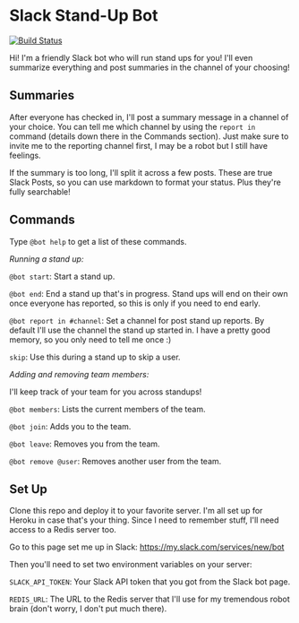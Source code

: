 # Slack Stand-Up Bot
[![Build Status](https://travis-ci.org/colestrode/slack-standup-bot.svg?branch=master)](https://travis-ci.org/colestrode/slack-standup-bot)

Hi! I'm a friendly Slack bot who will run stand ups for you! I'll even summarize everything and post summaries in the channel of your choosing!

## Summaries

After everyone has checked in, I'll post a summary message in a channel of your choice. You can tell me which channel by 
using the `report in` command (details down there in the Commands section). 
Just make sure to invite me to the reporting channel first, I may be a robot but I still have feelings.  

If the summary is too long, I'll split it across a few posts. These are true Slack Posts, so you can use markdown to format your status.
Plus they're fully searchable!

## Commands
Type `@bot help` to get a list of these commands.

_Running a stand up:_

`@bot start`: Start a stand up.

`@bot end`: End a stand up that's in progress. Stand ups will end on their own once everyone has reported, so this is only if you need to end early.

`@bot report in #channel`: Set a channel for post stand up reports. By default I'll use the channel the stand up started in.
I have a pretty good memory, so you only need to tell me once :)

`skip`: Use this during a stand up to skip a user.

_Adding and removing team members:_

I'll keep track of your team for you across standups!

`@bot members`: Lists the current members of the team.

`@bot join`: Adds you to the team.

`@bot leave`: Removes you from the team.

`@bot remove @user`: Removes another user from the team.

## Set Up

Clone this repo and deploy it to your favorite server. I'm all set up for Heroku in case that's your thing.
Since I need to remember stuff, I'll need access to a Redis server too.

Go to this page set me up in Slack: https://my.slack.com/services/new/bot

Then you'll need to set two environment variables on your server:

`SLACK_API_TOKEN`: Your Slack API token that you got from the Slack bot page.

`REDIS_URL`: The URL to the Redis server that I'll use for my tremendous robot brain (don't worry, I don't put much there).
